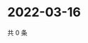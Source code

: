 # 2022-03-16

共 0 条

<!-- BEGIN WEIBO -->
<!-- 最后更新时间 Wed Mar 16 2022 13:13:43 GMT+0800 (China Standard Time) -->

<!-- END WEIBO -->
